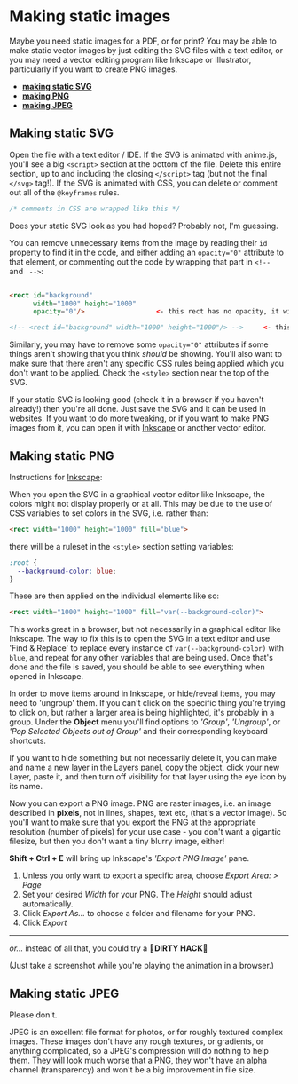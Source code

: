 # Making static images

Maybe you need static images for a PDF, or for print? You may be able to make static vector images by just editing the SVG files with a text editor, or you may need a vector editing program like Inkscape or Illustrator, particularly if you want to create PNG images.

  - [**making static SVG**](#making-static-svg)
  - [**making PNG**](#making-static-png)
  - [**making JPEG**](#making-static-jpeg)

## Making static SVG
Open the file with a text editor / IDE. If the SVG is animated with anime.js, you'll see a big `<script>` section at the bottom of the file. 
Delete this entire section, up to and including the closing `</script>` tag (but not the final `</svg>` tag!). 
If the SVG is animated with CSS, you can delete or comment out all of the `@keyframes` rules. 

```css
/* comments in CSS are wrapped like this */
```

Does your static SVG look as you had hoped? Probably not, I'm guessing.

You can remove unnecessary items from the image by reading their `id` property to find it in the code, and either adding an `opacity="0"` attribute to that element, or commenting out the code by wrapping that part in `<!-- ` and ` -->`:

```html

<rect id="background"
      width="1000" height="1000"
      opacity="0"/>                  <- this rect has no opacity, it will not be visible

<!-- <rect id="background" width="1000" height="1000"/> -->     <- this is commented out

```

Similarly, you may have to remove some `opacity="0"` attributes if some things aren't showing that you think _should_ be showing.
You'll also want to make sure that there aren't any specific CSS rules being applied which you don't want to be applied. Check the `<style>` section near the top of the SVG.

If your static SVG is looking good (check it in a browser if you haven't already!) then you're all done. Just save the SVG and it can be used in websites.
If you want to do more tweaking, or if you want to make PNG images from it, you can open it with [Inkscape](inkscape.org) or another vector editor.

## Making static PNG
Instructions for [Inkscape](inkscape.org):

When you open the SVG in a graphical vector editor like Inkscape, the colors might not display properly or at all. This may be due to the use of CSS variables to set colors in the SVG, i.e. rather than:
```html
<rect width="1000" height="1000" fill="blue">
```
there will be a ruleset in the `<style>` section setting variables:
```css
:root {
  --background-color: blue;
}
```
These are then applied on the individual elements like so:

```html
<rect width="1000" height="1000" fill="var(--background-color)">
```

This works great in a browser, but not necessarily in a graphical editor like Inkscape. The way to fix this is to open the SVG in a text editor and use 'Find & Replace' to replace every instance of `var(--background-color)` with `blue`, and repeat for any other variables that are being used. Once that's done and the file is saved, you should be able to see everything when opened in Inkscape.

In order to move items around in Inkscape, or hide/reveal items, you may need to 'ungroup' them. If you can't click on the specific thing you're trying to click on, but rather a larger area is being highlighted, it's probably in a group. Under the **Object** menu you'll find options to _'Group'_, _'Ungroup'_, or _'Pop Selected Objects out of Group'_ and their corresponding keyboard shortcuts.

If you want to hide something but not necessarily delete it, you can make and name a new layer in the Layers panel, copy the object, click your new Layer, paste it, and then turn off visibility for that layer using the eye icon by its name.

Now you can export a PNG image. PNG are raster images, i.e. an image described in **pixels**, not in lines, shapes, text etc, (that's a vector image). So you'll want to make sure that you export the PNG at the appropriate resolution (number of pixels) for your use case - you don't want a gigantic filesize, but then you don't want a tiny blurry image, either!

**Shift + Ctrl + E** will bring up Inkscape's _'Export PNG Image'_ pane.
1. Unless you only want to export a specific area, choose _Export Area: > Page_
2. Set your desired _Width_ for your PNG. The _Height_ should adjust automatically.
3. Click _Export As..._ to choose a folder and filename for your PNG.
4. Click _Export_

----
_or..._ instead of all that, you could try a :construction:**DIRTY HACK**:hocho:

(Just take a screenshot while you're playing the animation in a browser.)

## Making static JPEG

Please don't.

JPEG is an excellent file format for photos, or for roughly textured complex images. These images don't have any rough textures, or gradients, or anything complicated, so a JPEG's compression will do nothing to help them. They will look much worse that a PNG, they won't have an alpha channel (transparency) and won't be a big improvement in file size.
